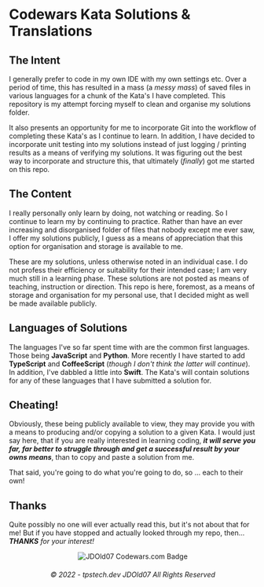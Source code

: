 # **Codewars Kata Solutions & Translations**

## **The Intent**

I generally prefer to code in my own IDE with my own settings etc. Over a period of time, this has resulted in a mass (a _messy mass_) of saved files in various languages for a chunk of the Kata's I have completed. This repository is my attempt forcing myself to clean and organise my solutions folder.

It also presents an opportunity for me to incorporate Git into the workflow of completing these Kata's as I continue to learn. In addition, I have decided to incorporate unit testing into my solutions instead of just logging / printing results as a means of verifying my solutions. It was figuring out the best way to incorporate and structure this, that ultimately (_finally_) got me started on this repo.

## **The Content**

I really personally only learn by doing, not watching or reading. So I continue to learn my by continuing to practice. Rather than have an ever increasing and disorganised folder of files that nobody except me ever saw, I offer my solutions publicly, I guess as a means of appreciation that this option for organisation and storage is available to me.

These are my solutions, unless otherwise noted in an individual case. I do not profess their efficiency or suitability for their intended case; I am very much still in a learning phase. These solutions are not posted as means of teaching, instruction or direction. This repo is here, foremost, as a means of storage and organisation for my personal use, that I decided might as well be made available publicly.

## **Languages of Solutions**

The languages I've so far spent time with are the common first languages. Those being **JavaScript** and **Python**. More recently I have started to add **TypeScript** and **CoffeeScript** (_though I don't think the latter will continue_). In addition, I've dabbled a little into **Swift**. The Kata's will contain solutions for any of these languages that I have submitted a solution for.

## **Cheating!**

Obviously, these being publicly available to view, they may provide you with a means to producing and/or copying a solution to a given Kata. I would just say here, that if you are really interested in learning coding, **_it will serve you far, far better to struggle through and get a successful result by your owns means_**, than to copy and paste a solution from me.

That said, you're going to do what you're going to do, so ... each to their own!

## **Thanks**

Quite possibly no one will ever actually read this, but it's not about that for me! But if you have stopped and actually looked through my repo, then... _**THANKS** for your interest!_

<span align="center">

![JDOld07 Codewars.com Badge](https://www.codewars.com/users/jdold07/badges/large)

###### © 2022 - tpstech.dev JDOld07 All Rights Reserved

</span>
